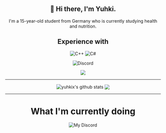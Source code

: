 <div align='center'>
<h2>🍣 Hi there, I'm Yuhki.</h2>
  
<p>I'm a 15-year-old student from Germany who is currently studying health and nutrition.</p>
  
<h2>Experience with</h2>
  
<img alt="C++" src="https://img.shields.io/badge/c++-%2300599C.svg?&style=for-the-badge&logo=c%2B%2B&ogoColor=white"/>
<img alt="C#" src="https://img.shields.io/badge/c%23-%23239120.svg?&style=for-the-badge&logo=c-sharp&logoColor=white"/>
  
<p> <img alt="Discord" src="https://img.shields.io/static/v1?style=for-the-badge&message=Yuhki%230001&color=5865F2&logo=Discord&logoColor=FFFFFF&label="/> </p>
<p> <img src="https://cdn.discordapp.com/attachments/536501170353602627/946827490020720650/gojo.gif"/> </p>
  
<hr>
<img align="center" src="https://github-readme-stats.vercel.app/api?username=yuhki&show_icons=true&include_all_commits=true&theme=dracula" alt="yuhkix's github stats" />
<img align="center" src="https://github-readme-stats.vercel.app/api/top-langs/?username=yuhkix&layout=compact&theme=dracula"/>
  
<hr>  

<h1>What I'm currently doing</h1>

![My Discord](https://discord-readme-badge.vercel.app/api?id=534810356455964703)
  
</div>
